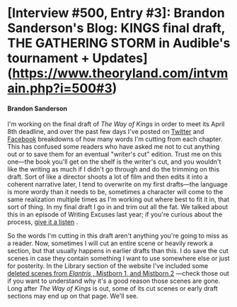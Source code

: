 # [Interview #500, Entry #3]: Brandon Sanderson's Blog: KINGS final draft, THE GATHERING STORM in Audible's tournament + Updates](https://www.theoryland.com/intvmain.php?i=500#3)

#### Brandon Sanderson

I'm working on the final draft of
*The Way of Kings*
in order to meet its April 8th deadline, and over the past few days I've posted on
[Twitter](http://twitter.com/BrandSanderson)
and
[Facebook](https://www.facebook.com/BrandonSandrson)
breakdowns of how many words I'm cutting from each chapter. This has confused some readers who have asked me not to cut anything out or to save them for an eventual "writer's cut" edition. Trust me on this one—the book you'll get on the shelf is the writer's cut, and you wouldn't like the writing as much if I didn't go through and do the trimming on this draft. Sort of like a director shoots a lot of film and then edits it into a coherent narrative later, I tend to overwrite on my first drafts—the language is more wordy than it needs to be, sometimes a character will come to the same realization multiple times as I'm working out where best to fit it in, that sort of thing. In my final draft I go in and trim out all the fat. We talked about this in an episode of Writing Excuses last year; if you're curious about the process,
[give it a listen](http://www.writingexcuses.com/2009/08/08/)
.

So the words I'm cutting in this draft aren't anything you're going to miss as a reader. Now, sometimes I will cut an entire scene or heavily rework a section, but that usually happens in earlier drafts than this. I do save the cut scenes in case they contain something I want to use somewhere else or just for posterity. In the Library section of the website I've included some
[deleted scenes from
*Elantris*
, Mistborn 1, and Mistborn 2](http://brandonsanderson.com/library)
—check those out if you want to understand why it's a good reason those scenes are gone. Long after
*The Way of Kings*
is out, some of its cut scenes or early draft sections may end up on that page. We'll see.

